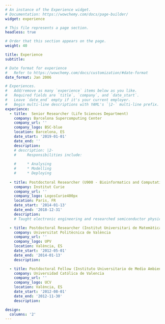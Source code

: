 ```yaml
---
# An instance of the Experience widget.
# Documentation: https://wowchemy.com/docs/page-builder/
widget: experience

# This file represents a page section.
headless: true

# Order that this section appears on the page.
weight: 40

title: Experience
subtitle:

# Date format for experience
#   Refer to https://wowchemy.com/docs/customization/#date-format
date_format: Jan 2006

# Experiences.
#   Add/remove as many `experience` items below as you like.
#   Required fields are `title`, `company`, and `date_start`.
#   Leave `date_end` empty if it's your current employer.
#   Begin multi-line descriptions with YAML's `|2-` multi-line prefix.
experience:
  - title:  Senior Researcher (Life Sciences Department)
    company: Barcelona Supercomputing Center
    company_url: ''
    company_logo: BSC-blue
    location: Barcelona, ES
    date_start: '2019-01-01'
    date_end: ''
    description:
    # description: |2-
    #     Responsibilities include:
        
    #     * Analysing
    #     * Modelling
    #     * Deploying
        
  - title: Postdoctoral Researcher (U900 - Bioinformatics and Computational Systems Biology of Cancer)
    company: Institut Curie
    company_url: ''
    company_logo: LogosCurie400px
    location: Paris, FR
    date_start: '2014-01-13'
    date_end: '2018-12-31'
    description: 
    # Taught electronic engineering and researched semiconductor physics.

  - title: Postdoctoral Researcher (Institut Universitari de Matemàtica Pura i Aplicada)
    company: Universitat Politècnica de València
    company_url: ''
    company_logo: UPV
    location: València, ES
    date_start: '2012-05-01'
    date_end: '2014-01-13'
    description: 

  - title: Postdoctoral Fellow (Instituto Universitario de Medio Ambiente y Ciencia Marina)
    company: Universidad Católica de Valencia
    company_url: ''
    company_logo: UCV
    location: València, ES
    date_start: '2012-08-01'
    date_end: '2012-11-30'
    description: 

design:
  columns: '2'
---
```

